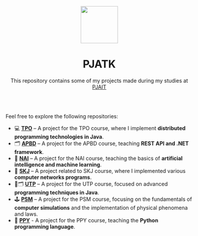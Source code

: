 <div align="center">

<img src="https://encrypted-tbn0.gstatic.com/images?q=tbn:ANd9GcRwe93aIWFlx8Yd4u01hO173tsxUejxVErmkg&s" width="100">

# PJATK

This repository contains some of my projects made during my studies at [PJAIT](https://pja.edu.pl/) 

</div>
<br><br>

Feel free to explore the following repositories:

- 💻 [**TPO**](https://github.com/alessandra3747/TPO) – A project for the TPO course, where I implement **distributed programming technologies in Java**.
- 🗂️ [**APBD**](https://github.com/alessandra3747/APBD) – A project for the APBD course, teaching **REST API and .NET framework**.
- 🧠 [**NAI**](https://github.com/alessandra3747/NAI) – A project for the NAI course, teaching the basics of **artificial intelligence and machine learning**.
- 📲 [**SKJ**](https://github.com/alessandra3747/SKJ) – A project related to SKJ course, where I implemented various **computer networks programs**.
- 🔗🗂 [**UTP**](https://github.com/alessandra3747/UTP) – A project for the UTP course, focused on advanced **programming techniques in Java**.
- 🕹️ [**PSM**](https://github.com/alessandra3747/PSM) – A project for the PSM course, focusing on the fundamentals of **computer simulations** and the implementation of physical phenomena and laws.
- 🐍 [**PPY**](https://github.com/alessandra3747/PPY) - A project for the PPY course, teaching the **Python programming language**.
